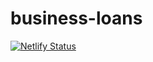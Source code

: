 # business-loans

[![Netlify Status](https://api.netlify.com/api/v1/badges/127875fc-4afb-425a-9302-81577a71e606/deploy-status)](https://app.netlify.com/sites/business-loans/deploys)

